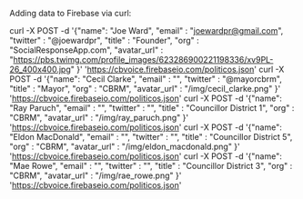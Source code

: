 Adding data to Firebase via curl:

curl -X POST -d '{"name": "Joe Ward", "email" : "joewardpr@gmail.com", "twitter" : "@joewardpr", "title" : "Founder", "org" : "SocialResponseApp.com", "avatar_url" : "https://pbs.twimg.com/profile_images/623286900221198336/xv9PL-26_400x400.jpg" }' 'https://cbvoice.firebaseio.com/politicos.json'
curl -X POST -d '{"name": "Cecil Clarke", "email" : "", "twitter" : "@mayorcbrm", "title" : "Mayor", "org" : "CBRM", "avatar_url" : "/img/cecil_clarke.png" }' 'https://cbvoice.firebaseio.com/politicos.json'
curl -X POST -d '{"name": "Ray Paruch", "email" : "", "twitter" : "", "title" : "Councillor District 1", "org" : "CBRM", "avatar_url" : "/img/ray_paruch.png" }' 'https://cbvoice.firebaseio.com/politicos.json'
curl -X POST -d '{"name": "Eldon MacDonald", "email" : "", "twitter" : "", "title" : "Councillor District 5", "org" : "CBRM", "avatar_url" : "/img/eldon_macdonald.png" }' 'https://cbvoice.firebaseio.com/politicos.json'
curl -X POST -d '{"name": "Mae Rowe", "email" : "", "twitter" : "", "title" : "Councillor District 3", "org" : "CBRM", "avatar_url" : "/img/rae_rowe.png" }' 'https://cbvoice.firebaseio.com/politicos.json'